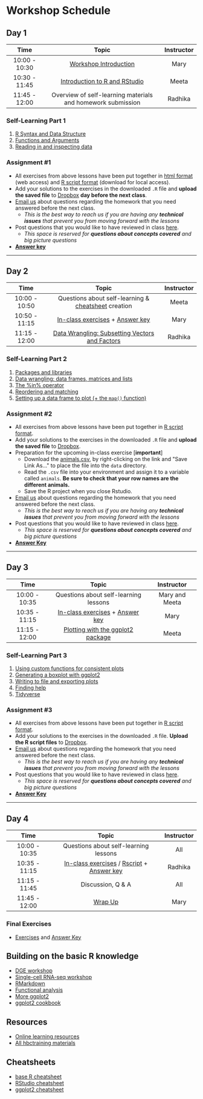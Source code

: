 # Workshop Schedule

## Day 1

| Time            |  Topic  | Instructor |
|:------------------------:|:------------------------------------------------:|:--------:|
| 10:00 - 10:30 | [Workshop Introduction](../lectures/Intro_to_workshop_all.pdf) | Mary |
| 10:30 - 11:45 | [Introduction to R and RStudio](../lessons/01_introR-R-and-RStudio.md) | Meeta |
| 11:45 - 12:00 | Overview of self-learning materials and homework submission | Radhika |

### Self-Learning Part 1
1. [R Syntax and Data Structure](https://hbctraining.github.io/Intro-to-R-flipped/lessons/02_introR-syntax-and-data-structures.html)
1. [Functions and Arguments](../lessons/03_introR-functions-and-arguments.md)
1. [Reading in and inspecting data](../lessons/06_reading_and_data_inspection.md)

### Assignment #1
* All exercises from above lessons have been put together in [html format](../homework/day1_hw_exercises.md) (web access) and [R script format](../homework/day1_hw_exercises.R) (download for local access).
* Add your solutions to the exercises in the downloaded `.R` file and **upload the saved file** to [Dropbox](https://www.dropbox.com/request/d4s6478ATbNhggbOFVLW) **day before the next class**.
* [Email us](mailto:hbctraining@hsph.harvard.edu) about questions regarding the homework that you need answered before the next class.
  * *This is the best way to reach us if you are having any **technical issues** that prevent you from moving forward with the lessons*
* Post questions that you would like to have reviewed in class [here](https://PollEv.com/hbctraining945).
  * *This space is reserved for **questions about concepts covered** and big picture questions*
* [**Answer key**](../homework/day1_hw_answer-key.R)

---

## Day 2

| Time            |  Topic  | Instructor |
|:------------------------:|:------------------------------------------------:|:--------:|
| 10:00 - 10:50 | Questions about self-learning & [cheatsheet](https://docs.google.com/spreadsheets/d/1nZtAOWxYV0ocQeAIyb0OHIMliji7zWM_3-olXetvBzE/edit?usp=sharing) creation | Meeta |
| 10:50 - 11:15 | [In-class exercises](../activities/Day2_activities.md) + [Answer key](../activities/Day2_activities_answer_key.R) | Mary |
| 11:15 - 12:00 | [Data Wrangling: Subsetting Vectors and Factors](../lessons/05_introR-data-wrangling.md) | Radhika |

### Self-Learning Part 2
1. [Packages and libraries](../lessons/04_introR_packages.md)
1. [Data wrangling: data frames, matrices and lists](../lessons/07_introR-data-wrangling2.md)
1. [The %in% operator](../lessons/08_identifying-matching-elements.md)
1. [Reordering and matching](../lessons/09_reordering-to-match-datasets.md)
1. [Setting up a data frame to plot (+ the `map()` function)](../lessons/10_setting_up_to_plot.md)


### Assignment #2
* All exercises from above lessons have been put together in [R script format](../homework/day2_hw_exercises.R).
* Add your solutions to the exercises in the downloaded `.R` file and **upload the saved file** to [Dropbox](https://www.dropbox.com/request/N3z2PwAYFWwTDLaXtUoQ).
* Preparation for the upcoming in-class exercise [**important**]
  * Download the [animals.csv](https://raw.githubusercontent.com/hbctraining/Intro-to-R-flipped/master/data/animals.csv), by right-clicking on the link and "Save Link As..." to place the file into the `data` directory.
  * Read the `.csv` file into your environment and assign it to a variable called `animals`. **Be sure to check that your row names are the different animals.**
  * Save the R project when you close Rstudio.
* [Email us](mailto:hbctraining@hsph.harvard.edu) about questions regarding the homework that you need answered before the next class.
  * *This is the best way to reach us if you are having any **technical issues** that prevent you from moving forward with the lessons*
* Post questions that you would like to have reviewed in class [here](https://PollEv.com/hbctraining945).
  * *This space is reserved for **questions about concepts covered** and big picture questions*
* [**Answer Key**](../homework/day2_hw_answer-key.R)

---

## Day 3

| Time            |  Topic  | Instructor |
|:------------------------:|:------------------------------------------------:|:--------:|
| 10:00 - 10:35 | Questions about self-learning lessons | Mary and Meeta |
| 10:35 - 11:15 | [In-class exercises](../activities/Day3_activities.md) + [Answer key](../activities/Day3_activities_answer_key.R)| Mary |
| 11:15 - 12:00 | [Plotting with the ggplot2 package](../lessons/11_ggplot2.md) | Meeta |

### Self-Learning Part 3
1. [Using custom functions for consistent plots](../lessons/11b_Custom_Functions_ggplot2.md)
1. [Generating a boxplot with ggplot2](../lessons/12_boxplot_exercise.md)
1. [Writing to file and exporting plots](../lessons/13_exporting_data_and_plots.md)
1. [Finding help](../lessons/14_finding_help.md)
1. [Tidyverse](https://hbctraining.github.io/Training-modules/Tidyverse_ggplot2/lessons/intro_tidyverse.html)

### Assignment #3
* All exercises from above lessons have been put together in [R script format](../homework/day3_hw_exercises.R).
* Add your solutions to the exercises in the downloaded `.R` file. **Upload the R script files** to [Dropbox](https://www.dropbox.com/request/9AVwr4cMJIbHv04b2cYz).
* [Email us](mailto:hbctraining@hsph.harvard.edu) about questions regarding the homework that you need answered before the next class.
  * *This is the best way to reach us if you are having any **technical issues** that prevent you from moving forward with the lessons*
* Post questions that you would like to have reviewed in class [here](https://PollEv.com/hbctraining945).
  * *This space is reserved for **questions about concepts covered** and big picture questions*
* [**Answer Key**](../homework/day3_hw_answer-key.R)

---

## Day 4

| Time            |  Topic  | Instructor |
|:------------------------:|:------------------------------------------------:|:--------:|
| 10:00 - 10:35 | Questions about self-learning lessons | All |
| 10:35 - 11:15 | [In-class exercises](../activities/Day4_activities.md) / [Rscript](../activities/day4_activities_skeleton.R) + [Answer key](../activities/Day4_activities_answer_key.R) | Radhika |
| 11:15 - 11:45 | Discussion, Q & A | All |
| 11:45 - 12:00 | [Wrap Up](../lectures/R_workshop_wrapup_all.pdf) | Mary |

### Final Exercises
* [Exercises](https://hbctraining.github.io/Intro-to-R/homework/Intro_to_R_hw.html) and [Answer Key](https://hbctraining.github.io/Intro-to-R/homework/Intro_to_R_key.html)

## Building on the basic R knowledge
* [DGE workshop](https://hbctraining.github.io/DGE_workshop_salmon/)
* [Single-cell RNA-seq workshop](https://hbctraining.github.io/scRNA-seq/)
* [RMarkdown](https://hbctraining.github.io/Training-modules/Rmarkdown/)
* [Functional analysis](https://hbctraining.github.io/Training-modules/DGE-functional-analysis/)
* [More ggplot2](https://hbctraining.github.io/Training-modules/Tidyverse_ggplot2/lessons/ggplot2.html)
* [ggplot2 cookbook](http://www.cookbook-r.com/Graphs/)

## Resources
* [Online learning resources](https://hbctraining.github.io/bioinformatics_online/lists/online_trainings.html)
* [All hbctraining materials](https://hbctraining.github.io/main)

## Cheatsheets
* [base R cheatsheet](../img/base-r.pdf)
* [RStudio cheatsheet](https://rstudio.com/wp-content/uploads/2016/01/rstudio-IDE-cheatsheet.pdf)
* [ggplot2 cheatsheet](https://rstudio.com/wp-content/uploads/2015/03/ggplot2-cheatsheet.pdf)
